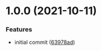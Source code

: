 # 1.0.0 (2021-10-11)


### Features

* initial commit ([63978ad](https://github.com/gliech/networkd-bridge-ansible-role/commit/63978add2f18c9af0c4738384213fb9f983a8357))
